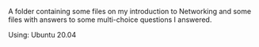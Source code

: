 A folder containing some files on my introduction to Networking and some files with answers to some multi-choice questions I answered.

Using: Ubuntu 20.04
